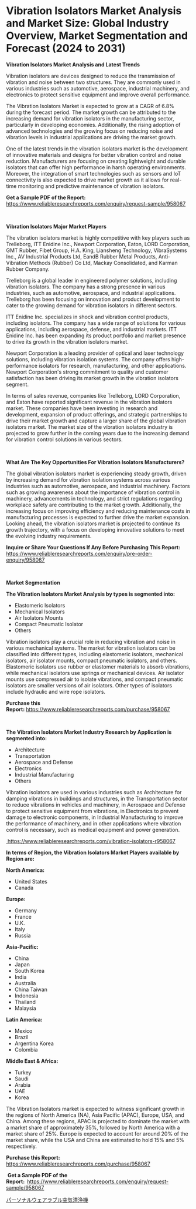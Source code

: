<p><h1>Vibration Isolators Market Analysis and Market Size: Global Industry Overview, Market Segmentation and Forecast (2024 to 2031)</h1></p><p><strong>Vibration Isolators Market Analysis and Latest Trends</strong></p>
<p><p>Vibration isolators are devices designed to reduce the transmission of vibration and noise between two structures. They are commonly used in various industries such as automotive, aerospace, industrial machinery, and electronics to protect sensitive equipment and improve overall performance.</p><p>The Vibration Isolators Market is expected to grow at a CAGR of 6.8% during the forecast period. The market growth can be attributed to the increasing demand for vibration isolators in the manufacturing sector, particularly in developing economies. Additionally, the rising adoption of advanced technologies and the growing focus on reducing noise and vibration levels in industrial applications are driving the market growth.</p><p>One of the latest trends in the vibration isolators market is the development of innovative materials and designs for better vibration control and noise reduction. Manufacturers are focusing on creating lightweight and durable isolators that can offer high performance in harsh operating environments. Moreover, the integration of smart technologies such as sensors and IoT connectivity is also expected to drive market growth as it allows for real-time monitoring and predictive maintenance of vibration isolators.</p></p>
<p><strong>Get a Sample PDF of the Report:&nbsp;</strong> <a href="https://www.reliableresearchreports.com/enquiry/request-sample/958067">https://www.reliableresearchreports.com/enquiry/request-sample/958067</a></p>
<p>&nbsp;</p>
<p><strong>Vibration Isolators Major Market Players</strong></p>
<p><p>The vibration isolators market is highly competitive with key players such as Trelleborg, ITT Enidine Inc., Newport Corporation, Eaton, LORD Corporation, GMT Rubber, Fibet Group, H.A. King, Liansheng Technology, VibraSystems Inc., AV Industrial Products Ltd, EandB Rubber Metal Products, Anti-Vibration Methods (Rubber) Co Ltd, Mackay Consolidated, and Karman Rubber Company. </p><p>Trelleborg is a global leader in engineered polymer solutions, including vibration isolators. The company has a strong presence in various industries, such as automotive, aerospace, and industrial applications. Trelleborg has been focusing on innovation and product development to cater to the growing demand for vibration isolators in different sectors.</p><p>ITT Enidine Inc. specializes in shock and vibration control products, including isolators. The company has a wide range of solutions for various applications, including aerospace, defense, and industrial markets. ITT Enidine Inc. has been expanding its product portfolio and market presence to drive its growth in the vibration isolators market.</p><p>Newport Corporation is a leading provider of optical and laser technology solutions, including vibration isolation systems. The company offers high-performance isolators for research, manufacturing, and other applications. Newport Corporation's strong commitment to quality and customer satisfaction has been driving its market growth in the vibration isolators segment.</p><p>In terms of sales revenue, companies like Trelleborg, LORD Corporation, and Eaton have reported significant revenue in the vibration isolators market. These companies have been investing in research and development, expansion of product offerings, and strategic partnerships to drive their market growth and capture a larger share of the global vibration isolators market. The market size of the vibration isolators industry is projected to grow further in the coming years due to the increasing demand for vibration control solutions in various sectors.</p></p>
<p>&nbsp;</p>
<p><strong>What Are The Key Opportunities For Vibration Isolators Manufacturers?</strong></p>
<p><p>The global vibration isolators market is experiencing steady growth, driven by increasing demand for vibration isolation systems across various industries such as automotive, aerospace, and industrial machinery. Factors such as growing awareness about the importance of vibration control in machinery, advancements in technology, and strict regulations regarding workplace safety are contributing to the market growth. Additionally, the increasing focus on improving efficiency and reducing maintenance costs in manufacturing processes is expected to further drive the market expansion. Looking ahead, the vibration isolators market is projected to continue its growth trajectory, with a focus on developing innovative solutions to meet the evolving industry requirements.</p></p>
<p><strong>Inquire or Share Your Questions If Any Before Purchasing This Report:</strong> <a href="https://www.reliableresearchreports.com/enquiry/pre-order-enquiry/958067">https://www.reliableresearchreports.com/enquiry/pre-order-enquiry/958067</a></p>
<p>&nbsp;</p>
<p><strong>Market Segmentation</strong></p>
<p><strong>The Vibration Isolators Market Analysis by types is segmented into:</strong></p>
<p><ul><li>Elastomeric Isolators</li><li>Mechanical Isolators</li><li>Air Isolators Mounts</li><li>Compact Pneumatic Isolator</li><li>Others</li></ul></p>
<p><p>Vibration isolators play a crucial role in reducing vibration and noise in various mechanical systems. The market for vibration isolators can be classified into different types, including elastomeric isolators, mechanical isolators, air isolator mounts, compact pneumatic isolators, and others. Elastomeric isolators use rubber or elastomer materials to absorb vibrations, while mechanical isolators use springs or mechanical devices. Air isolator mounts use compressed air to isolate vibrations, and compact pneumatic isolators are smaller versions of air isolators. Other types of isolators include hydraulic and wire rope isolators.</p></p>
<p><strong>Purchase this Report:&nbsp;</strong><a href="https://www.reliableresearchreports.com/purchase/958067">https://www.reliableresearchreports.com/purchase/958067</a></p>
<p>&nbsp;</p>
<p><strong>The Vibration Isolators Market Industry Research by Application is segmented into:</strong></p>
<p><ul><li>Architecture</li><li>Transportation</li><li>Aerospace and Defense</li><li>Electronics</li><li>Industrial Manufacturing</li><li>Others</li></ul></p>
<p><p>Vibration isolators are used in various industries such as Architecture for damping vibrations in buildings and structures, in the Transportation sector to reduce vibrations in vehicles and machinery, in Aerospace and Defense to protect sensitive equipment from vibrations, in Electronics to prevent damage to electronic components, in Industrial Manufacturing to improve the performance of machinery, and in other applications where vibration control is necessary, such as medical equipment and power generation.</p></p>
<p><a href="https://www.reliableresearchreports.com/vibration-isolators-r958067">&nbsp;https://www.reliableresearchreports.com/vibration-isolators-r958067</a></p>
<p><strong>In terms of Region, the Vibration Isolators Market Players available by Region are:</strong></p>
<p>
    <p> <strong> North America: </strong>
        <ul>
            <li>United States</li>
            <li>Canada</li>
        </ul>
        </p> 
    <p> <strong> Europe: </strong>
        <ul>
            <li>Germany</li>
            <li>France</li>
            <li>U.K.</li>
            <li>Italy</li>
            <li>Russia</li>
        </ul>
        </p> 
    <p> <strong> Asia-Pacific: </strong>
        <ul>
            <li>China</li>
            <li>Japan</li>
            <li>South Korea</li>
            <li>India</li>
            <li>Australia</li>
            <li>China Taiwan</li>
            <li>Indonesia</li>
            <li>Thailand</li>
            <li>Malaysia</li>
        </ul>
        </p> 
    <p> <strong> Latin America: </strong>
        <ul>
            <li>Mexico</li>
            <li>Brazil</li>
            <li>Argentina Korea</li>
            <li>Colombia</li>
        </ul>
        </p> 
    <p> <strong> Middle East & Africa: </strong>
        <ul>
            <li>Turkey</li>
            <li>Saudi</li>
            <li>Arabia</li>
            <li>UAE</li>
            <li>Korea</li>
        </ul>
    </p>
    </p>
<p><p>The Vibration Isolators market is expected to witness significant growth in the regions of North America (NA), Asia Pacific (APAC), Europe, USA, and China. Among these regions, APAC is projected to dominate the market with a market share of approximately 35%, followed by North America with a market share of 25%. Europe is expected to account for around 20% of the market share, while the USA and China are estimated to hold 15% and 5% respectively.</p></p>
<p><strong>Purchase this Report: </strong><a href="https://www.reliableresearchreports.com/purchase/958067">https://www.reliableresearchreports.com/purchase/958067</a></p>
<p>&nbsp;<strong>Get a Sample PDF of the Report:&nbsp;&nbsp;</strong><a href="https://www.reliableresearchreports.com/enquiry/request-sample/958067">https://www.reliableresearchreports.com/enquiry/request-sample/958067</a></p>
<p><strong></strong></p>
<p><p><a href="https://github.com/zekaoe592392/Market-Research-Report-List-1/blob/main/513746128635.md">パーソナルウェアラブル空気清浄機</a></p></p>